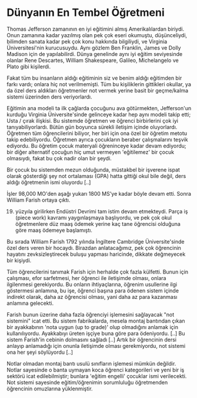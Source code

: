 # Dünyanın En Tembel Öğretmeni

Thomas Jefferson zamanının en iyi eğitimini almış Amerikalılardan
biriydi. Onun zamanına kadar yazılmış olan pek çok eseri okumuştu,
düşünceliydi, bilimden sanata kadar pek çok konu hakkında bilgiliydi,
ve Virginia Üniversitesi'nin kurucusuydu. Aynı gözlem Ben Franklin,
James ve Dolly Madison için de yapılabilirdi. Dünya genelinde aynı iyi
eğitim seviyesinde olanlar Rene Descartes, William Shakespeare,
Galileo, Michelangelo ve Plato gibi kişilerdi.

Fakat tüm bu insanların aldığı eğitiminin siz ve benim aldığı
eğitimden bir farkı vardı; onlara hiç not verilmemişti. Tüm bu
kişiliklerin gittikleri okullar, ya da özel ders aldıkları öğretmenler
not vermek yerine basit bir geçme/kalma sistemi üzerinden ders
veriyorlardı.

Eğitimin ana modeli ta ilk çağlarda çocuğunu ava götürmekten,
Jefferson'un kurduğu Virginia Üniversite'sinde gelinceye kadar hep
aynı modeli takip etti; Usta / çırak ilişkisi. Bu sistemde öğretmen ve
öğrenci birbirlerini çok iyi tanıyabiliyorlardı. Bütün gün boyunca
sürekli iletişim içinde oluyorlardı. Öğretmen tüm öğrencilerini
biliyor, her biri için ona özel bir öğretim metotu takip
edebiliyordu. Öğretmen ayrıca çocukların beraber çalışmalarını teşvik
ediyordu. Bu öğretim çocuk materyali öğreninceye kadar devam ediyordu;
bir diğer alternatif çocuğun hiç umut vermeyen 'eğitilemez' bir çocuk
olmasıydı, fakat bu çok nadir olan bir şeydi.

Bir çocuk bu sistemden mezun olduğunda, müstakbel bir işverene ispat
olarak gösterdiği şey not ortalaması (GPA) hatta gittiği okul bile
değil, ders aldığı öğretmenin ismi oluyordu [..]

İşler 98,000 MO'den aşağı yukarı 1800 MS'ye kadar böyle devam
etti. Sonra William Farish ortaya çıktı.

19. yüzyıla girilirken Endüstri Devrimi tam istim devam
etmekteydi. Parça iş (piece work) kavramı yaygınlaşmaya başlıyordu, ve
pek çok okul öğretmenlere düz maaş ödemek yerine kaç tane öğrencisi
olduğuna göre maaş ödemeye başlamıştı.

Bu sırada William Farish 1792 yılında İngiltere Cambridge
Üniversite'sinde özel ders veren bir hocaydı. Birazdan anlatacağımız,
pek çok öğrencinin hayatını zevksizleştirecek buluşu yapması
haricinde, dikkate değmeyecek bir kişiydi.

Tüm öğrencilerini tanımak Farish için herhalde çok fazla
külfetti. Bunun için çalışması, efor sarfetmesi, her öğrenci ile
iletişimde olması, onlara ilgilenmesi gerekiyordu. Bu onların
ihtiyaçlarına, öğrenim usullerine ilgi göstermesi anlamına, bu işe,
öğrenci başına para ödenen sistem içinde indirekt olarak, daha az
öğrencisi olması, yani daha az para kazanması anlamına gelecekti.

Farish bunun üzerine daha fazla öğrenciyi işlemesini sağlayacak "not
sistemini" icat etti. Bu sistem fabrikalarda, mesela montaj bantından
çıkan bir ayakkabının 'nota uygun (up to grade)' olup olmadığını
anlamak için kullanılıyordu. Ayakkabıyı üreten işçiye buna göre para
ödeniyordu. [..] Bu sistem Farish'in cebinin dolmasını sağladı [..]
Artık bir öğrencinin dersi anlayıp anlamadığı için onunla iletişimde
olması gerekmiyordu, not sistemi ona her şeyi söylüyordu [..]

Notlar olmadan montaj bantı usulü sınıfların işlemesi mümkün
değildir. Notlar sayesinde o banta uymayan koca öğrenci kategorileri
ve yeni bir iş sektörü icat edilebilmiştir; bunlara 'eğitim engelli'
çocuklar ismi verilecekti. Not sistemi sayesinde eğitim/öğrenimin
sorumluluğu öğretmenden öğrencinin omuzlarına yüklenmiştir.


